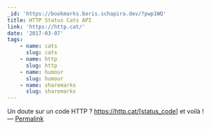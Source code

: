 ```yaml
---
_id: 'https://bookmarks.boris.schapira.dev/?pwp1WQ'
title: HTTP Status Cats API
link: 'https://http.cat/'
date: '2017-03-07'
tags:
    - name: cats
      slug: cats
    - name: http
      slug: http
    - name: humour
      slug: humour
    - name: sharemarks
      slug: sharemarks
---
```


Un doute sur un code HTTP ?
<a href="https://http.cat/[status_code">https://http.cat/[status_code</a>] et
voilà ! <br>&#8212;
<a href="https://bookmarks.boris.schapira.dev/?pwp1WQ" title="Permalink">Permalink</a>

